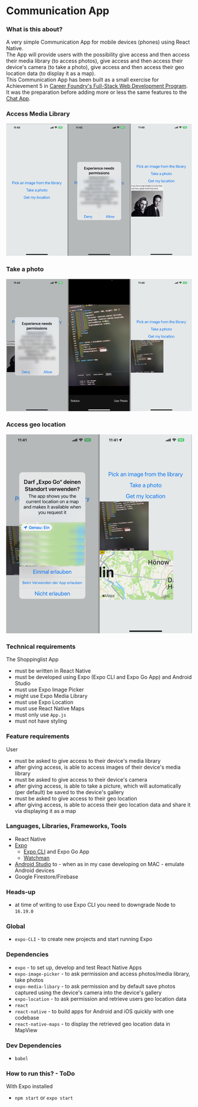 # Communication App

### What is this about?
A very simple Communication App for mobile devices (phones) using React Native.
<br>
The App will provide users with the possibility give access and then access their media library (to access photos), give access and then access their device's camera (to take a photo), give access and then access their geo location data (to display it as a map).
<br>
This Communication App has been built as a small exercise for Achievement 5 in [Career Foundry's Full-Stack Web Development Program](https://careerfoundry.com/en/courses/become-a-web-developer/). It was the preparation before adding more or less the same features to the [Chat App](https://github.com/EllyPirelly/cf-chat-app).


### Access Media Library
![Screenshot access photos](/assets/screenshots/screenshot-01-access-photos-small.png)
### Take a photo
![Screenshot take photo](/assets/screenshots/screenshot-02-take-photo-small.png)
### Access geo location
![Screenshot geo location](/assets/screenshots/screenshot-03-geo-location-small.png)

### Technical requirements
The Shoppinglist App
- must be written in React Native
- must be developed using Expo (Expo CLI and Expo Go App) and Android Studio
- must use Expo Image Picker
- might use Expo Media Library
- must use Expo Location
- must use React Native Maps
- must only use `App.js`
- must not have styling

### Feature requirements
User
- must be asked to give access to their device's media library
- after giving access, is able to access images of their device's media library
- must be asked to give access to their device's camera
- after giving access, is able to take a picture, which will automatically (per default) be saved to the device's gallery
- must be asked to give access to their geo location
- after giving access, is able to access their geo location data and share it via displaying it as a map

### Languages, Libraries, Frameworks, Tools
- React Native
- [Expo](https://expo.dev/)
  - [Expo CLI](https://docs.expo.dev/get-started/installation/) and Expo Go App
  - [Watchman](https://docs.expo.dev/get-started/installation/#requirements)
- [Android Studio](https://developer.android.com/studio) to - when as in my case developing on MAC - emulate Android devices
- Google Firestore/Firebase

### Heads-up
- at time of writing to use Expo CLI you need to downgrade Node to `16.19.0`

### Global
- `expo-CLI` - to create new projects and start running Expo

### Dependencies
- `expo` - to set up, develop and test React Native Apps
- `expo-image-picker` - to ask permission and access photos/media library, take photos
- `expo-media-libary` - to ask permission and by default save photos captured using the device's camera into the device's gallery
- `expo-location` - to ask permission and retrieve users geo location data
- `react`
- `react-native` - to build apps for Android and iOS quickly with one codebase
- `react-native-maps` - to display the retrieved geo location data in MapView

### Dev Dependencies
- `babel`

### How to run this? - ToDo
With Expo installed
- `npm start` or `expo start`